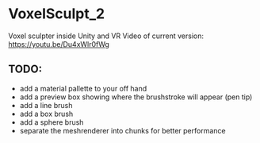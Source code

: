 # VoxelSculpt_2
 Voxel sculpter inside Unity and VR
Video of current version: https://youtu.be/Du4xWlr0fWg

## TODO:

- add a material pallette to your off hand
- add a preview box showing where the brushstroke will appear (pen tip)
- add a line brush
- add a box brush
- add a sphere brush
- separate the meshrenderer into chunks for better performance